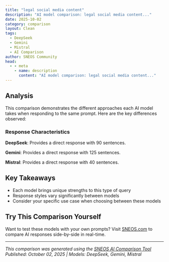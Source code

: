 ```yaml
---
title: "legal social media content"
description: "AI model comparison: legal social media content..."
date: 2025-10-02
category: comparison
layout: Clean
tags:
  - DeepSeek
  - Gemini
  - Mistral
  - AI Comparison
author: SNEOS Community
head:
  - - meta
    - name: description
      content: "AI model comparison: legal social media content..."
---
```


<ChatComparison
  title="legal social media content"
  prompt="legal social media content"
  :responses='{"DeepSeek": "Of course. \u0022Legal social media content\u0022 is a broad topic, but it essentially boils down to creating and sharing posts that do not violate laws, platform-specific rules, or ethical standards.\n\nHere is a comprehensive guide to understanding and creating legal social media content, broken down into key areas.\n\n---\n\n### 1. Intellectual Property: The Biggest Legal Pitfall\n\nThis is the most common area where individuals and businesses get into trouble.\n\n**Copyright:**\n* **What it is:** Protects original works of authorship (photos, videos, text, music, software).\n* **The Golden Rule:** **Do not use content you did not create or do not have a license to use.**\n* **Common Violations:**\n * Using a popular song in your video without permission.\n * Sharing a photo from Google Images or another creator\u0027s feed.\n * Reposting a video or meme without attribution or permission.\n* **How to Stay Legal:**\n * **Create Your Own Content:** This is the safest option.\n * **Use Licensed Content:** Use stock photo/video/music sites (e.g., Shutterstock, Unsplash, Epidemic Sound) and adhere to their license terms.\n * **Understand \u0022Fair Use\u0022:** This is a legal defense, not a right. It allows limited use for purposes like criticism, news reporting, or education. It\u0027s a gray area and not a guarantee of safety. **When in doubt, don\u0027t rely on fair use.**\n * **Get Explicit Permission:** Contact the creator and get a written license.\n\n**Trademark:**\n* **What it is:** Protects brand names, logos, and slogans that identify a source of goods or services.\n* **Common Violations:**\n * Using a company\u0027s logo in your post in a way that suggests endorsement or partnership.\n * Creating a fan page that impersonates the official brand.\n * Using a branded hashtag to sell your own competing products.\n* **How to Stay Legal:**\n * Use trademarks for **nominative fair use**\u2014to identify, comment on, or criticize the brand itself.\n * Always make it clear you are not affiliated with or endorsed by the trademark owner.\n * Don\u0027t alter or modify logos.\n\n---\n\n### 2. Defamation and False Statements\n\n* **What it is:** Publishing a false statement of fact that harms someone\u0027s reputation.\n* **Libel:** Written defamation (this is what applies to social media posts).\n* **Common Violations:**\n * Writing a false negative review claiming a business engages in illegal activity.\n * Falsely accusing someone of a crime or unethical behavior.\n* **How to Stay Legal:**\n * **Stick to the facts.** Ensure you can prove any factual claim you make.\n * **Clearly state opinions.** \u0022In my opinion, this product is terrible\u0022 is an opinion. \u0022This company uses illegal materials\u0022 is a factual claim that must be proven.\n * Do not publish statements out of malice or with reckless disregard for the truth.\n\n---\n\n### 3. Privacy and Publicity Rights\n\n* **Right of Publicity:** The right to control the commercial use of one\u0027s name, image, or likeness.\n* **Common Violations:**\n * Using a photo of a celebrity or influencer to promote your product without their consent.\n * Posting a photo of a customer or member of the public in your marketing without their permission.\n* **How to Stay Legal:**\n * **Get a model release** for anyone who is clearly identifiable in your commercial content.\n * Be cautious with user-generated content (UGC). Reposting a customer\u0027s photo for marketing could require their permission.\n * In many places, it is illegal to record a private conversation without consent.\n\n---\n\n### 4. Advertising and Disclosure Laws (FTC Guidelines in the U.S.)\n\nThis is critical for influencers, affiliates, and brands.\n\n* **The Core Principle: Deception is illegal.** You must clearly disclose any material connection to a brand.\n* **Material Connections Include:**\n * Payment (money, gifts)\n * Free products\n * Family or employment relationships\n * Any relationship that might affect the credibility of the endorsement.\n* **How to Stay Legal:**\n * **Disclose clearly and conspicuously.** Use unambiguous language like:\n * **#ad** or **#sponsored** (most common and preferred)\n * \u0022Paid partnership with [Brand]\u0022\n * \u0022Thanks to [Brand] for the free product.\u0022\n * **Place the disclosure where it\u0027s impossible to miss**\u2014not buried in a long caption or hidden behind a \u0022more\u0022 button.\n * **Do not use ambiguous tags** like #sp, #collab, or #thanks.\n\n---\n\n### 5. Platform-Specific Terms of Service\n\nEach platform (Meta/Facebook, Instagram, TikTok, X/Twitter, etc.) has its own rules. Violating them can get your content removed or your account suspended.\n\n**Common Prohibited Content Across Platforms:**\n* Hate speech and harassment\n* Bullying and intimidation\n* Nudity or sexual activity\n* Incitement to violence\n* Misinformation (especially regarding elections and public health)\n* Spam and inauthentic behavior\n\n**You must read and comply with the Community Guidelines for each platform you use.**\n\n---\n\n### 6. Industry-Specific Regulations\n\nCertain industries have strict rules that extend to social media.\n\n* **Healthcare/Pharma:** Must avoid giving medical advice, must include drug side effects, and are heavily regulated (e.g., by the FDA in the U.S.).\n* **Finance:** Posts about investments may be considered financial advice and are regulated (e.g., by the SEC in the U.S.).\n* **Alcohol/Tobacco/Gambling:** Often have age-gating requirements and restrictions on how products can be marketed.\n\n---\n\n### Checklist for Posting Legal Social Media Content\n\nBefore you hit \u0022post,\u0022 ask yourself:\n\n1. **Did I create this content, or do I have a license to use it?** (Copyright)\n2. **Am I using any logos or brand names in a way that suggests endorsement?** (Trademark)\n3. **Are all my factual statements true and can I prove them?** (Defamation)\n4. **Do I have permission to use the image/likeness of everyone in this post?** (Privacy/Publicity)\n5. **If I was paid or received something for free, is my disclosure (#ad) clear and impossible to miss?** (FTC/Advertising)\n6. **Does this post comply with the platform\u0027s Community Guidelines?** (Terms of Service)\n7. **Is this content appropriate for my industry\u0027s regulations?** (Industry-Specific Rules)\n\n**Disclaimer:** This information is for educational purposes only and does not constitute legal advice. For specific legal concerns, always consult with a qualified attorney.", "Gemini": "Okay, let\u0027s break down what makes social media content legal. It\u0027s a broad topic, so I\u0027ll cover key areas and provide examples. Keep in mind that I am an AI and this is not legal advice. Always consult with a legal professional for specific guidance.\n\n**I. Core Principles of Legal Social Media Content**\n\n* **Truthfulness and Accuracy:** Don\u0027t post false or misleading information. This is crucial in areas like advertising, health claims, and news reporting.\n* **Respect for Copyright and Intellectual Property:** You can\u0027t simply use someone else\u0027s work (text, images, videos, music) without permission or a legal basis for doing so.\n* **Privacy:** Respect the privacy of others. Don\u0027t share personal information (addresses, phone numbers, sensitive details) without consent.\n* **Defamation:** Avoid posting statements that harm someone\u0027s reputation through false and damaging information.\n* **Compliance with Platform Terms:** Each social media platform has its own terms of service. You must abide by these rules.\n* **Transparency and Disclosure:** Be transparent about your identity and any relationships you have with brands or products you promote. Disclose sponsored content and affiliate links.\n* **Ethical Considerations:** Even if something isn\u0027t strictly illegal, it might be unethical. Consider the potential impact of your content on others.\n\n**II. Key Legal Areas and Examples**\n\n1. **Copyright Infringement**\n\n * **What it is:** Using copyrighted material without permission from the copyright holder. This includes images, music, videos, text, and other creative works.\n * **Examples:**\n * Posting a song as background music in your video without obtaining a license.\n * Using a photograph you found on Google Images on your business\u0027s social media page without permission from the photographer.\n * Copying large portions of text from a website and posting it as your own content.\n * **How to avoid it:**\n * Create your own original content.\n * Obtain licenses or permissions to use copyrighted works.\n * Use royalty-free or public domain content.\n * Fair use (limited use for commentary, criticism, education, news reporting) is a defense, but it\u0027s complex and fact-dependent.\n * Give proper attribution when using someone else\u0027s work with permission.\n\n2. **Defamation (Libel and Slander)**\n\n * **What it is:** Publishing false statements that harm someone\u0027s reputation. Libel is written defamation; slander is spoken.\n * **Elements of Defamation:**\n * A false statement of fact (not opinion).\n * Publication to a third party (someone other than the person being defamed).\n * Identification of the person being defamed.\n * Damages to the person\u0027s reputation.\n * In some cases, malice (knowledge that the statement was false or reckless disregard for the truth). This is often required for public figures.\n * **Examples:**\n * Posting a false statement that a local restaurant uses unsanitary practices.\n * Accusing someone of a crime they didn\u0027t commit on social media.\n * Spreading false rumors about a competitor\u0027s business practices.\n * **How to avoid it:**\n * Verify the accuracy of your statements before posting.\n * Avoid making statements that could damage someone\u0027s reputation.\n * Focus on facts and avoid expressing opinions as facts.\n * Be careful when commenting on sensitive topics.\n\n3. **Privacy Violations**\n\n * **What it is:** Sharing someone\u0027s personal information without their consent.\n * **Examples:**\n * Posting someone\u0027s address or phone number online without their permission.\n * Sharing private photos or videos of someone without their consent.\n * Disclosing someone\u0027s medical information.\n * **How to avoid it:**\n * Always get consent before sharing someone\u0027s personal information.\n * Be mindful of privacy settings on social media platforms.\n * Avoid posting sensitive information about others.\n\n4. **False Advertising and Endorsements**\n\n * **What it is:** Making false or misleading claims about products or services. Also, failing to disclose material connections with brands you are endorsing.\n * **Examples:**\n * Claiming that a weight loss product guarantees results without scientific evidence.\n * Writing a positive review of a product without disclosing that you were paid to do so.\n * Using deceptive language to promote a product or service.\n * **How to avoid it:**\n * Be truthful and accurate in your advertising claims.\n * Disclose any material connections with brands you are endorsing (e.g., #ad, #sponsored).\n * Comply with FTC guidelines on endorsements and testimonials.\n * Have evidence to support your claims.\n\n5. **Terms of Service Violations**\n\n * **What it is:** Violating the rules and guidelines set by the social media platform itself.\n * **Examples:**\n * Posting hate speech or discriminatory content.\n * Engaging in spamming or automated behavior.\n * Creating fake accounts.\n * Harassing or bullying other users.\n * Promoting illegal activities.\n * **How to avoid it:**\n * Read and understand the terms of service for each platform you use.\n * Follow the platform\u0027s community guidelines.\n * Report violations of the terms of service.\n\n6. **Data Privacy Laws (e.g., GDPR, CCPA)**\n\n * **What it is:** Laws that regulate the collection, use, and sharing of personal data.\n * **Examples:**\n * Collecting data from users without their consent.\n * Failing to provide users with access to their data.\n * Using data for purposes that are not disclosed to users.\n * **How to avoid it:**\n * Understand the data privacy laws that apply to your business.\n * Obtain consent before collecting personal data.\n * Provide users with access to their data and the ability to correct or delete it.\n * Implement security measures to protect personal data.\n * Have a clear and concise privacy policy.\n\n7. **Contests and Sweepstakes**\n\n * **What it is:** Running contests or sweepstakes on social media.\n * **Legal Considerations:**\n * Official Rules: Must have clear and comprehensive official rules that outline eligibility, how to enter, prize details, winner selection, and other important terms.\n * State Laws: Many states have laws governing contests and sweepstakes. Some require registration or bonding.\n * Platform Rules: Social media platforms also have rules for running contests and sweepstakes on their sites.\n * Disclosures: Clearly disclose that the contest is not sponsored, endorsed, or administered by the social media platform.\n * **How to avoid problems:**\n * Consult with a lawyer to ensure your contest or sweepstakes complies with all applicable laws and regulations.\n * Clearly outline the official rules and make them easily accessible to participants.\n * Comply with the platform\u0027s rules for running contests and sweepstakes.\n\n8. **Online Harassment and Cyberbullying**\n\n * **What it is:** Using electronic communication to harass, threaten, or intimidate someone.\n * **Examples:**\n * Sending threatening messages to someone online.\n * Posting embarrassing or humiliating content about someone.\n * Creating fake profiles to harass someone.\n * **How to avoid it:**\n * Avoid engaging in any behavior that could be considered harassment or bullying.\n * Report any instances of online harassment or cyberbullying to the platform and, if necessary, to law enforcement.\n\n**III. Best Practices for Legal Social Media Content**\n\n* **Know Your Audience:** Understand the demographics and interests of your audience, and tailor your content accordingly.\n* **Be Respectful:** Treat others with respect and avoid engaging in personal attacks or offensive language.\n* **Be Transparent:** Be open and honest about your identity and any relationships you have with brands or products you promote.\n* **Be Responsible:** Take responsibility for the content you post and be prepared to address any issues that may arise.\n* **Stay Up-to-Date:** Social media laws and regulations are constantly evolving, so it\u0027s important to stay informed about the latest developments.\n* **Consult with Legal Counsel:** If you have any questions or concerns about the legality of your social media content, consult with an attorney.\n\n**IV. Disclaimer**\n\nThis information is for general educational purposes only and does not constitute legal advice. You should consult with a qualified attorney for advice regarding your specific legal situation. Laws vary from jurisdiction to jurisdiction and are subject to change.\n\nTo give you more specific advice, I would need to know:\n\n* **Your Location:** Laws vary by country and state/province.\n* **Your Industry:** Some industries (e.g., healthcare, finance) have stricter regulations.\n* **Your Specific Content:** What kind of content are you planning to create? (e.g., marketing, news, personal commentary).\n\nI hope this comprehensive overview is helpful! Let me know if you have any other questions.\n", "Mistral": "Creating legal social media content involves ensuring that your posts comply with relevant laws, regulations, and platform guidelines. Here are some key considerations to keep in mind:\n\n### 1. **Copyright and Intellectual Property**\n - **Original Content:** Ensure that any content you post is original or that you have the rights to use it.\n - **Attribution:** If you use someone else\u0027s content, make sure to give proper credit and obtain permission if necessary.\n - **Fair Use:** Understand the principles of fair use, which allow limited use of copyrighted material without permission under certain conditions.\n\n### 2. **Privacy and Data Protection**\n - **Personal Information:** Avoid sharing personal information about others without their consent.\n - **GDPR and CCPA:** Be aware of data protection laws like the General Data Protection Regulation (GDPR) in Europe and the California Consumer Privacy Act (CCPA) in the United States.\n - **Privacy Policies:** Ensure your social media activities comply with your organization\u0027s privacy policies.\n\n### 3. **Defamation and Libel**\n - **Truthfulness:** Ensure that any statements you make are true and can be verified.\n - **Opinions:** Clearly distinguish between facts and opinions to avoid defamation claims.\n - **Respect:** Avoid making false or malicious statements about individuals or organizations.\n\n### 4. **Advertising and Marketing Laws**\n - **Truth in Advertising:** Ensure that any promotional content is truthful and not misleading.\n - **Disclosures:** If you are promoting a product or service, disclose any sponsorships or affiliations.\n - **FTC Guidelines:** Follow the Federal Trade Commission (FTC) guidelines for endorsements and testimonials.\n\n### 5. **Platform Guidelines**\n - **Community Standards:** Adhere to the community guidelines of the social media platforms you use.\n - **Terms of Service:** Ensure that your content does not violate the terms of service of the platform.\n\n### 6. **Employment Laws**\n - **Non-Disclosure Agreements (NDAs):** Be mindful of any NDAs or confidentiality agreements you may have signed.\n - **Employer Policies:** Follow your employer\u0027s social media policies if you are posting on behalf of your company.\n\n### 7. **Content Moderation**\n - **Hate Speech:** Avoid posting content that could be considered hate speech or discriminatory.\n - **Harassment:** Do not engage in or promote harassment or bullying.\n - **Violence:** Avoid posting content that promotes violence or illegal activities.\n\n### 8. **Accessibility**\n - **Alt Text:** Use alt text for images to make your content accessible to visually impaired users.\n - **Captions:** Provide captions for videos to assist hearing-impaired users.\n\n### 9. **International Considerations**\n - **Local Laws:** Be aware of local laws and regulations if your content is targeted at an international audience.\n - **Cultural Sensitivity:** Ensure your content is culturally sensitive and respectful of different communities.\n\n### 10. **Ethical Considerations**\n - **Transparency:** Be transparent about your intentions and affiliations.\n - **Responsibility:** Take responsibility for the content you post and be prepared to address any issues that arise.\n\n### Best Practices\n- **Review and Approval:** Have a review and approval process for content, especially if it involves sensitive topics.\n- **Training:** Ensure that anyone posting on behalf of your organization is trained in legal and ethical considerations.\n- **Monitoring:** Regularly monitor your social media accounts for any potential legal issues.\n\nBy following these guidelines, you can create engaging and compliant social media content that respects legal boundaries and ethical standards."}' 
  published-date="02:49"
/>

## Analysis

This comparison demonstrates the different approaches each AI model takes when responding to the same prompt. Here are the key differences observed:

### Response Characteristics

**DeepSeek**: Provides a direct response with 90 sentences. 

**Gemini**: Provides a direct response with 125 sentences. 

**Mistral**: Provides a direct response with 40 sentences. 

## Key Takeaways

- Each model brings unique strengths to this type of query
- Response styles vary significantly between models
- Consider your specific use case when choosing between these models

## Try This Comparison Yourself

Want to test these models with your own prompts? Visit [SNEOS.com](https://sneos.com) to compare AI responses side-by-side in real-time.

---

*This comparison was generated using the [SNEOS AI Comparison Tool](https://sneos.com)*
*Published: October 02, 2025 | Models: DeepSeek, Gemini, Mistral*
